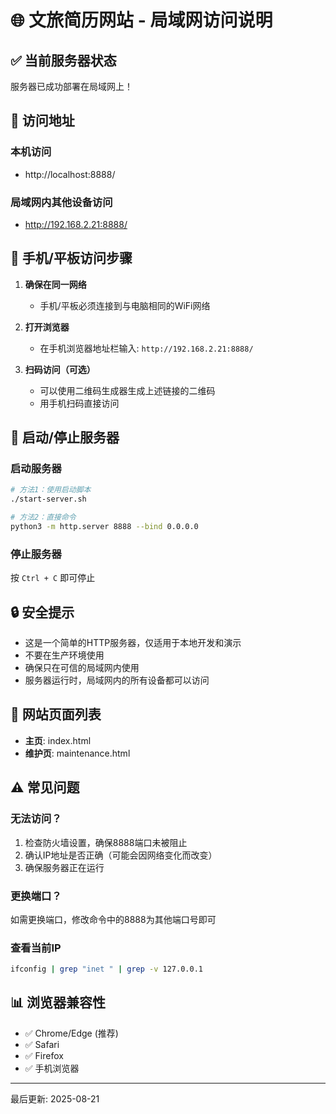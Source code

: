 # 🌐 文旅简历网站 - 局域网访问说明

## ✅ 当前服务器状态
服务器已成功部署在局域网上！

## 📍 访问地址

### 本机访问
- http://localhost:8888/

### 局域网内其他设备访问
- http://192.168.2.21:8888/

## 📱 手机/平板访问步骤

1. **确保在同一网络**
   - 手机/平板必须连接到与电脑相同的WiFi网络

2. **打开浏览器**
   - 在手机浏览器地址栏输入: `http://192.168.2.21:8888/`

3. **扫码访问（可选）**
   - 可以使用二维码生成器生成上述链接的二维码
   - 用手机扫码直接访问

## 🚀 启动/停止服务器

### 启动服务器
```bash
# 方法1：使用启动脚本
./start-server.sh

# 方法2：直接命令
python3 -m http.server 8888 --bind 0.0.0.0
```

### 停止服务器
按 `Ctrl + C` 即可停止

## 🔒 安全提示

- 这是一个简单的HTTP服务器，仅适用于本地开发和演示
- 不要在生产环境使用
- 确保只在可信的局域网内使用
- 服务器运行时，局域网内的所有设备都可以访问

## 📄 网站页面列表

- **主页**: index.html
- **维护页**: maintenance.html

## ⚠️ 常见问题

### 无法访问？
1. 检查防火墙设置，确保8888端口未被阻止
2. 确认IP地址是否正确（可能会因网络变化而改变）
3. 确保服务器正在运行

### 更换端口？
如需更换端口，修改命令中的8888为其他端口号即可

### 查看当前IP
```bash
ifconfig | grep "inet " | grep -v 127.0.0.1
```

## 📊 浏览器兼容性

- ✅ Chrome/Edge (推荐)
- ✅ Safari
- ✅ Firefox
- ✅ 手机浏览器

---
最后更新: 2025-08-21